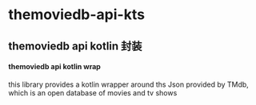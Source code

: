 # themoviedb-api-kts

## themoviedb api kotlin 封装
#### themoviedb api kotlin wrap


this library provides a kotlin wrapper around ths Json provided by TMdb,
which is an open database of movies and tv shows

